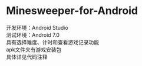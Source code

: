 # Minesweeper-for-Android
开发环境：Android Studio  
测试环境：Android 7.0  
具有选择难度、计时和查看游戏记录功能  
apk文件夹有游戏安装包  
具体详见代码注释  
